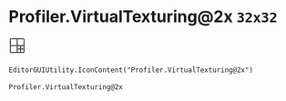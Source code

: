 # Profiler.VirtualTexturing@2x `32x32`
<img src="/img/Profiler.VirtualTexturing@2x.png" width=32 height=32>

``` CSharp
EditorGUIUtility.IconContent("Profiler.VirtualTexturing@2x")
```
```
Profiler.VirtualTexturing@2x
```
